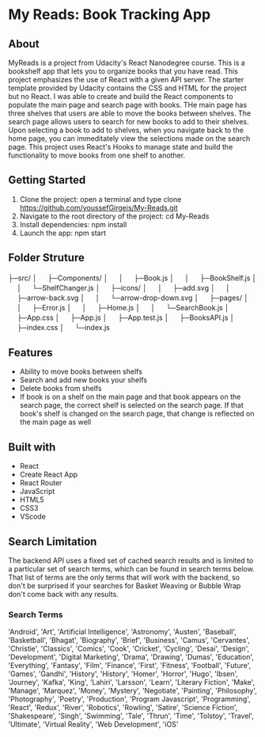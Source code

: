 # My Reads: Book Tracking App

## About

MyReads is a project from Udacity's React Nanodegree course. This is a bookshelf app that lets you to organize books that you have read.
This project emphasizes the use of React with a given API server. The starter template provided by Udacity contains the CSS and HTML for the project but no React.
I was able to create and build the React components to populate the main page and search page with books. THe main page has three shelves that users are able to move the books between shelves. The search page allows users to search for new books to add to their shelves. Upon selecting a book to add to shelves, when you navigate back to the home page, you can immeditately view the selections made on the search page. This project uses React's Hooks to manage state and build the functionality to move books from one shelf to another.

## Getting Started

1. Clone the project: open a terminal and type clone https://github.com/youssefGirgeis/My-Reads.git
2. Navigate to the root directory of the project: cd My-Reads
3. Install dependencies: npm install
4. Launch the app: npm start

## Folder Struture

├─src/
│ 　 ├─Components/
│ 　 │ 　 ├─Book.js
│ 　 │ 　 ├─BookShelf.js
│ 　 │ 　 └─ShelfChanger.js
│ 　 ├─icons/
│ 　 │ 　 ├─add.svg
│ 　 │ 　 ├─arrow-back.svg
│ 　 │ 　 └─arrow-drop-down.svg
│ 　 ├─pages/
│ 　 │ 　 ├─Error.js
│ 　 │ 　 ├─Home.js
│ 　 │ 　 └─SearchBook.js
│ 　 ├─App.css
│ 　 ├─App.js
│ 　 ├─App.test.js
│ 　 ├─BooksAPI.js
│ 　 ├─index.css
│ 　 └─index.js

## Features

- Ability to move books between shelfs
- Search and add new books your shelfs
- Delete books from shelfs
- If book is on a shelf on the main page and that book appears on the search page, the correct shelf is selected on the search page. If that book's shelf is changed on the search page, that change is reflected on the main page as well

## Built with

- React
- Create React App
- React Router
- JavaScript
- HTML5
- CSS3
- VScode

## Search Limitation

The backend API uses a fixed set of cached search results and is limited to a particular set of search terms, which can be found in search terms below. That list of terms are the only terms that will work with the backend, so don't be surprised if your searches for Basket Weaving or Bubble Wrap don't come back with any results.

### Search Terms

'Android', 'Art', 'Artificial Intelligence', 'Astronomy', 'Austen', 'Baseball', 'Basketball', 'Bhagat', 'Biography', 'Brief', 'Business', 'Camus', 'Cervantes', 'Christie', 'Classics', 'Comics', 'Cook', 'Cricket', 'Cycling', 'Desai', 'Design', 'Development', 'Digital Marketing', 'Drama', 'Drawing', 'Dumas', 'Education', 'Everything', 'Fantasy', 'Film', 'Finance', 'First', 'Fitness', 'Football', 'Future', 'Games', 'Gandhi', 'History', 'History', 'Homer', 'Horror', 'Hugo', 'Ibsen', 'Journey', 'Kafka', 'King', 'Lahiri', 'Larsson', 'Learn', 'Literary Fiction', 'Make', 'Manage', 'Marquez', 'Money', 'Mystery', 'Negotiate', 'Painting', 'Philosophy', 'Photography', 'Poetry', 'Production', 'Program Javascript', 'Programming', 'React', 'Redux', 'River', 'Robotics', 'Rowling', 'Satire', 'Science Fiction', 'Shakespeare', 'Singh', 'Swimming', 'Tale', 'Thrun', 'Time', 'Tolstoy', 'Travel', 'Ultimate', 'Virtual Reality', 'Web Development', 'iOS'
